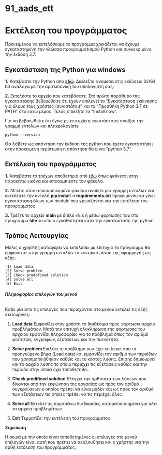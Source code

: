 # 91_aads_ett

# Εκτέλεση του προγράμματος
Προκειμένου να εκτελέσουμε το πρόγραμμα χρειάζεται να έχουμε εγκαταστημένη την γλώσσα προγραμματισμού Python και συγκεκριμένα την έκδοση 3.7.

## Εγκατάσταση της Python για windows
**1.** Κατεβάστε την Python απο **[εδώ](https://www.python.org/downloads/release/python-370/)**. Διαλέξτε ανάμεσα στις εκδόσεις 32/64 bit ανάλογα με την αριτεκτονική του υπολογιστή σας.

**2.** Εκτελέστε το αρχείο που κατεβάσατε.
Στο πρώτο παράθυρο της εγκατάστασης βεβαιωθείτε ότι έχουν επιλεγεί τα "Εγκατάσταση εκκίνησης για όλους τους χρήστες (συνιστάται)" και το "Προσθήκη Python 3.7 σε PATH" στο κάτω μέρος. Τέλος επιλέξτε το "Install now".

Για να βεβαιωθείτε ότι έγινε με επιτυχία η εγκατάσταση ανοίξτε την γραμμή εντολών και πληκρολογίστε 

```
python --version
```
Θα λάβετε ως απάντηση την έκδοση της python που έχετε εγκαταστήσει στην προκειμένη περίπτωση η απάντηση θα είναι "python 3.7".

## Εκτέλεση του προγράμματος

**1.** Κατεβάστε το τρέχων αποθετήριο από [εδώ](https://github.com/gpachoulas/91_aads_ett/archive/master.zip) όπως φαίνεται στην παρακάτω εικόνα και αποσυμπιέστε τον φάκελο.

**2.** Μπείτε στον αποσυμπιεσμένο φάκελο ανοίξτε μια γραμμή εντολών και εκτελέστε την εντολή **pip install -r requirements.txt** προκειμένου να γίνει εγκατάσταση όλων των module που χρειάζονται για την εκτέλεση του προγράμματος

**3.** Τρέξτε το αρχείο **main** με διπλό κλίκ ή μέσω φορτωσής του στο προγράμμα **Idle** το οποίο εγκαθίσταται κατα την εγκατάσταση της python

## Τρόπος Λειτουργίας
Μόλις ο χρήστης καταφέρει να εκτελέσει με επιτυχία το πρόγραμμα θα εμφανιστεί στην γραμμή εντολών το κεντρικό μένου της εφαρμογής ως εξής:

```
[1] Load data
[2] Solve problem
[3] Check predefined solution
[4] Solve all
[5] Exit
```

###### **Πληροφορίες επιλογών του μενού**
Κάθε μία απο τις επιλογές που περιέχονται στο μενού εκτελεί τις εξής λειτουργίες:

1. **Load data**
Εμφανίζει στον χρήστη τα διαθέσιμα προς φόρτωσει αρχεία προβλήμάτων. Μετά την επιτυχή ολοκλήρωση της φόρτωσης του αρχείου εμφανίζει πληροφορίες για το πρόβλημα όπως τον αριθμό φοιτητών, εγγραφών, εξετάσεων και την πυκνότητα.

2. **Solve problem**
Επιλύει το πρόβλημα που έχει επιλεγεί απο το προηγούμενο βήμα (Load data) και εμφανίζει τον αριθμό των περιόδων που χρησιμοποιήθηκαν καθώς και το κόστος λύσης. Επίσης δημιουργεί και το αρχείο λύσης το οποίο περιέχει τις εξετάσεις καθώς και την περίοδο στην οποία έχει τοποθετηθεί.

3. **Check predifined solution**
Ελέγχει την ορθότητα των λύσεων που δίνονται απο την εκφώνηση της εργασίας ως πρός τον αριθμό συγκρούσεων ο οποίος πρέπει να είναι μηδέν και ως προς τον αριθμό των εξετάσεων τις οποίες πρέπει να τις περιέχει όλες.

4. **Solve all**
Εκτελεί τις παραπάνω διαδικασίες αυτοματοποιημένα για όλα τα αρχεία προβλημάτων.

5. **Exit**
Τερματίζει την εκτέλεση του προγράμματος.


**Σημείωση**

Η σειρά με την οποία είναι τοποθετημένες οι επιλογές στο μενού επιλογών είναι αυτή που πρέπει να ακολουθήσει και ο χρήστης για την ορθή εκτέλεση του προγράμματος.

